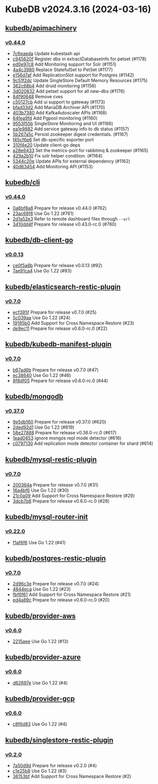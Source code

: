 # KubeDB v2024.3.16 (2024-03-16)


## [kubedb/apimachinery](https://github.com/kubedb/apimachinery)

### [v0.44.0](https://github.com/kubedb/apimachinery/releases/tag/v0.44.0)

- [7c6eaeda](https://github.com/kubedb/apimachinery/commit/7c6eaeda0) Update kubestash api
- [c945620f](https://github.com/kubedb/apimachinery/commit/c945620f5) Register dbs in extractDatabaseInfo for petset (#1178)
- [ed0e97c8](https://github.com/kubedb/apimachinery/commit/ed0e97c8d) Add Monitoring support for Solr (#1151)
- [4a4c3980](https://github.com/kubedb/apimachinery/commit/4a4c3980b) Replace StatefulSet to PetSet (#1177)
- [e156d7af](https://github.com/kubedb/apimachinery/commit/e156d7afa) Add ReplicationSlot support for Postgres (#1142)
- [9c51f2dc](https://github.com/kubedb/apimachinery/commit/9c51f2dc0) Update SingleStore Default Memory Resources (#1175)
- [362c68b4](https://github.com/kubedb/apimachinery/commit/362c68b48) Add druid monitoring (#1156)
- [3d020832](https://github.com/kubedb/apimachinery/commit/3d0208322) Add petset support for all new-dbs (#1176)
- [84f90648](https://github.com/kubedb/apimachinery/commit/84f90648a) Remove cves
- [c50127cb](https://github.com/kubedb/apimachinery/commit/c50127cb2) Add ui support to gateway (#1173)
- [bfad33d2](https://github.com/kubedb/apimachinery/commit/bfad33d2e) Add MariaDB Archiver API (#1170)
- [403b7380](https://github.com/kubedb/apimachinery/commit/403b7380b) Add KafkaAutoscaler APIs (#1168)
- [64fea9fd](https://github.com/kubedb/apimachinery/commit/64fea9fd1) Add Pgpool monitoring (#1160)
- [9553f55b](https://github.com/kubedb/apimachinery/commit/9553f55ba) SingleStore Monitoring and UI (#1166)
- [ea1e9882](https://github.com/kubedb/apimachinery/commit/ea1e9882d) Add service gateway info to db status (#1157)
- [5b267a5c](https://github.com/kubedb/apimachinery/commit/5b267a5c4) Persist zookeeper digest credentials. (#1167)
- [f45cf6e6](https://github.com/kubedb/apimachinery/commit/f45cf6e65) Set db-specific exporter port
- [310f4e20](https://github.com/kubedb/apimachinery/commit/310f4e20d) Update client-go deps
- [a28e6433](https://github.com/kubedb/apimachinery/commit/a28e6433f) Set the metrics-port for rabbitmq & zookeeper (#1165)
- [429a2b10](https://github.com/kubedb/apimachinery/commit/429a2b10f) Fix solr helper condition. (#1164)
- [5344c20e](https://github.com/kubedb/apimachinery/commit/5344c20e4) Update APIs for external dependency (#1162)
- [40d63454](https://github.com/kubedb/apimachinery/commit/40d634543) Add Monitoring API (#1153)



## [kubedb/cli](https://github.com/kubedb/cli)

### [v0.44.0](https://github.com/kubedb/cli/releases/tag/v0.44.0)

- [0a6bf8a8](https://github.com/kubedb/cli/commit/0a6bf8a8) Prepare for release v0.44.0 (#762)
- [23ac68f8](https://github.com/kubedb/cli/commit/23ac68f8) Use Go 1.22 (#761)
- [2d1a52e3](https://github.com/kubedb/cli/commit/2d1a52e3) Refer to remote dashboard files through `--url`
- [3410dd4f](https://github.com/kubedb/cli/commit/3410dd4f) Prepare for release v0.43.0-rc.0 (#760)



## [kubedb/db-client-go](https://github.com/kubedb/db-client-go)

### [v0.0.13](https://github.com/kubedb/db-client-go/releases/tag/v0.0.13)

- [ce0f5a8b](https://github.com/kubedb/db-client-go/commit/ce0f5a8b) Prepare for release v0.0.13 (#92)
- [7ae91ca4](https://github.com/kubedb/db-client-go/commit/7ae91ca4) Use Go 1.22 (#93)



## [kubedb/elasticsearch-restic-plugin](https://github.com/kubedb/elasticsearch-restic-plugin)

### [v0.7.0](https://github.com/kubedb/elasticsearch-restic-plugin/releases/tag/v0.7.0)

- [ecf395f](https://github.com/kubedb/elasticsearch-restic-plugin/commit/ecf395f) Prepare for release v0.7.0 (#25)
- [5c039aa](https://github.com/kubedb/elasticsearch-restic-plugin/commit/5c039aa) Use Go 1.22 (#24)
- [19195b0](https://github.com/kubedb/elasticsearch-restic-plugin/commit/19195b0) Add Support for Cross Namespace Restore (#23)
- [de9ec11](https://github.com/kubedb/elasticsearch-restic-plugin/commit/de9ec11) Prepare for release v0.6.0-rc.0 (#22)



## [kubedb/kubedb-manifest-plugin](https://github.com/kubedb/kubedb-manifest-plugin)

### [v0.7.0](https://github.com/kubedb/kubedb-manifest-plugin/releases/tag/v0.7.0)

- [b67ad6b](https://github.com/kubedb/kubedb-manifest-plugin/commit/b67ad6b) Prepare for release v0.7.0 (#47)
- [ec38640](https://github.com/kubedb/kubedb-manifest-plugin/commit/ec38640) Use Go 1.22 (#46)
- [8f8df05](https://github.com/kubedb/kubedb-manifest-plugin/commit/8f8df05) Prepare for release v0.6.0-rc.0 (#44)



## [kubedb/mongodb](https://github.com/kubedb/mongodb)

### [v0.37.0](https://github.com/kubedb/mongodb/releases/tag/v0.37.0)

- [9e5db160](https://github.com/kubedb/mongodb/commit/9e5db160e) Prepare for release v0.37.0 (#620)
- [2ded92d1](https://github.com/kubedb/mongodb/commit/2ded92d15) Use Go 1.22 (#619)
- [58e27888](https://github.com/kubedb/mongodb/commit/58e278887) Prepare for release v0.36.0-rc.0 (#617)
- [1ead0453](https://github.com/kubedb/mongodb/commit/1ead04536) ignore mongos repl mode detector (#616)
- [c0797130](https://github.com/kubedb/mongodb/commit/c0797130c) Add replication mode detector container for shard (#614)



## [kubedb/mysql-restic-plugin](https://github.com/kubedb/mysql-restic-plugin)

### [v0.7.0](https://github.com/kubedb/mysql-restic-plugin/releases/tag/v0.7.0)

- [200364a](https://github.com/kubedb/mysql-restic-plugin/commit/200364a) Prepare for release v0.7.0 (#31)
- [16a4bf6](https://github.com/kubedb/mysql-restic-plugin/commit/16a4bf6) Use Go 1.22 (#30)
- [21c0a09](https://github.com/kubedb/mysql-restic-plugin/commit/21c0a09) Add Support for Cross Namespace Restore (#29)
- [3dcb7b8](https://github.com/kubedb/mysql-restic-plugin/commit/3dcb7b8) Prepare for release v0.6.0-rc.0 (#28)



## [kubedb/mysql-router-init](https://github.com/kubedb/mysql-router-init)

### [v0.22.0](https://github.com/kubedb/mysql-router-init/releases/tag/v0.22.0)

- [f1af6f6](https://github.com/kubedb/mysql-router-init/commit/f1af6f6) Use Go 1.22 (#41)



## [kubedb/postgres-restic-plugin](https://github.com/kubedb/postgres-restic-plugin)

### [v0.7.0](https://github.com/kubedb/postgres-restic-plugin/releases/tag/v0.7.0)

- [2d96c3e](https://github.com/kubedb/postgres-restic-plugin/commit/2d96c3e) Prepare for release v0.7.0 (#24)
- [4844eca](https://github.com/kubedb/postgres-restic-plugin/commit/4844eca) Use Go 1.22 (#23)
- [fbf6f61](https://github.com/kubedb/postgres-restic-plugin/commit/fbf6f61) Add Support for Cross Namespace Restore (#21)
- [ed4a89c](https://github.com/kubedb/postgres-restic-plugin/commit/ed4a89c) Prepare for release v0.6.0-rc.0 (#20)



## [kubedb/provider-aws](https://github.com/kubedb/provider-aws)

### [v0.6.0](https://github.com/kubedb/provider-aws/releases/tag/v0.6.0)

- [2215aee](https://github.com/kubedb/provider-aws/commit/2215aee) Use Go 1.22 (#13)



## [kubedb/provider-azure](https://github.com/kubedb/provider-azure)

### [v0.6.0](https://github.com/kubedb/provider-azure/releases/tag/v0.6.0)

- [d62697e](https://github.com/kubedb/provider-azure/commit/d62697e) Use Go 1.22 (#4)



## [kubedb/provider-gcp](https://github.com/kubedb/provider-gcp)

### [v0.6.0](https://github.com/kubedb/provider-gcp/releases/tag/v0.6.0)

- [c8f6d83](https://github.com/kubedb/provider-gcp/commit/c8f6d83) Use Go 1.22 (#4)



## [kubedb/singlestore-restic-plugin](https://github.com/kubedb/singlestore-restic-plugin)

### [v0.2.0](https://github.com/kubedb/singlestore-restic-plugin/releases/tag/v0.2.0)

- [7a50d9d](https://github.com/kubedb/singlestore-restic-plugin/commit/7a50d9d) Prepare for release v0.2.0 (#4)
- [c1e25b8](https://github.com/kubedb/singlestore-restic-plugin/commit/c1e25b8) Use Go 1.22 (#3)
- [36153bf](https://github.com/kubedb/singlestore-restic-plugin/commit/36153bf) Add Support for Cross Namespace Restore (#2)



